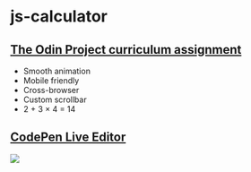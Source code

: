 # js-calculator
## [The Odin Project curriculum assignment](https://www.theodinproject.com/courses/web-development-101/lessons/calculator)
- Smooth animation
- Mobile friendly
- Cross-browser
- Custom scrollbar
- 2 + 3 × 4 = 14

## [CodePen Live Editor](https://codepen.io/sviperm/pen/GawKOg)
![](https://repository-images.githubusercontent.com/189267583/16afe100-856f-11e9-94c7-9fe875c47c98)

